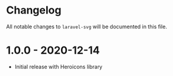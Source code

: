 # Changelog

All notable changes to `laravel-svg` will be documented in this file.

# 1.0.0 - 2020-12-14
- Initial release with Heroicons library

